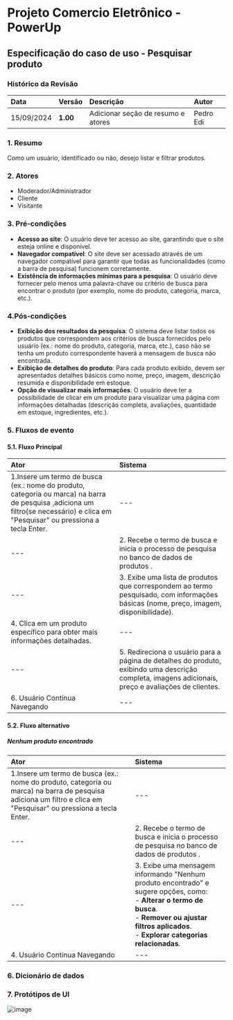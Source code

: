 # Projeto Comercio Eletrônico - PowerUp

## Especificação do caso de uso - Pesquisar produto

### Histórico da Revisão
|  Data  | Versão | Descrição | Autor |
|:-------|:-------|:----------|:------|
| 15/09/2024 | **1.00** | Adicionar seção de resumo e atores | Pedro Edi |


### 1. Resumo 
Como um usuário, identificado ou não, desejo listar e filtrar produtos.

### 2. Atores
- Moderador/Administrador
- Cliente
- Visitante

### 3. Pré-condições
 - **Acesso ao site**: O usuário deve ter acesso ao site, garantindo que o site esteja online e disponível.
- **Navegador compatível**: O site deve ser acessado através de um navegador compatível para garantir que todas as funcionalidades (como a barra de pesquisa) funcionem corretamente.
- **Existência de informações mínimas para a pesquisa**: O usuário deve fornecer pelo menos uma palavra-chave ou critério de busca para encontrar o produto (por exemplo, nome do produto, categoria, marca, etc.).

### 4.Pós-condições
  - **Exibição dos resultados da pesquisa**: O sistema deve listar todos os produtos que correspondem aos critérios de busca fornecidos pelo usuário (ex.: nome do produto, categoria, marca, etc.), caso não se tenha um produto correspondente haverá a mensagem de busca não encontrada.
  - **Exibição de detalhes do produto**: Para cada produto exibido, devem ser apresentados detalhes básicos como nome, preço, imagem, descrição resumida e disponibilidade em estoque.
  - **Opção de visualizar mais informações**: O usuário deve ter a possibilidade de clicar em um produto para visualizar uma página com informações detalhadas (descrição completa, avaliações, quantidade em estoque, ingredientes, etc.).

### 5. Fluxos de evento

#### 5.1. Fluxo Principal

|  Ator  | Sistema |
|:-------|:------- |
| 1.Insere um termo de busca (ex.: nome do produto, categoria ou marca) na barra de pesquisa ,adiciona um filtro(se necessário) e clica em "Pesquisar" ou pressiona a tecla Enter. | --- |
| --- | 2. Recebe o termo de busca e inicia o processo de pesquisa no banco de dados de produtos . |
| --- | 3. Exibe uma lista de produtos que correspondem ao termo pesquisado, com informações básicas (nome, preço, imagem, disponibilidade).|
| 4.  Clica em um produto específico para obter mais informações detalhadas.| --- |
| --- | 5. Redireciona o usuário para a página de detalhes do produto, exibindo uma descrição completa, imagens adicionais, preço e avaliações de clientes.|
| 6. Usuário Continua Navegando | --- |

#### 5.2. Fluxo alternativo
##### Nenhum produto encontrado

|  Ator  | Sistema |
|:-------|:------- |
| 1.Insere um termo de busca (ex.: nome do produto, categoria ou marca) na barra de pesquisa adiciona um filtro e clica em "Pesquisar" ou pressiona a tecla Enter. | --- |
| --- | 2. Recebe o termo de busca e inicia o processo de pesquisa no banco de dados de produtos . |
|--- | 3. Exibe uma mensagem informando "Nenhum produto encontrado" e sugere opções, como:<br> - **Alterar o termo de busca**.<br> - **Remover ou ajustar filtros aplicados**.<br> - **Explorar categorias relacionadas**. |
| 4. Usuário Continua Navegando | --- |


### 6. Dicionário de dados

### 7. Protótipos de UI
![image](https://github.com/user-attachments/assets/4f291f27-dfc4-4fe5-a8ce-3e418bee41bd)

